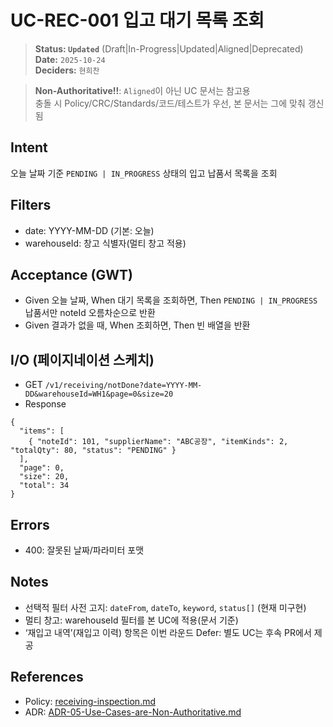 # UC-REC-001 입고 대기 목록 조회

> **Status: `Updated`**   (Draft|In-Progress|Updated|Aligned|Deprecated)  
> **Date:** `2025-10-24`  
> **Deciders:** `현희찬`

> **Non-Authoritative!!**: `Aligned`이 아닌 UC 문서는 참고용  
> 충돌 시 Policy/CRC/Standards/코드/테스트가 우선, 본 문서는 그에 맞춰 갱신됨  

## Intent

오늘 날짜 기준 `PENDING | IN_PROGRESS` 상태의 입고 납품서 목록을 조회

## Filters
- date: YYYY-MM-DD (기본: 오늘)
- warehouseId: 창고 식별자(멀티 창고 적용)

## Acceptance (GWT)

- Given 오늘 날짜,
  When 대기 목록을 조회하면,
  Then `PENDING | IN_PROGRESS` 납품서만 noteId 오름차순으로 반환
- Given 결과가 없을 때,
  When 조회하면,
  Then 빈 배열을 반환

## I/O (페이지네이션 스케치)

- GET `/v1/receiving/notDone?date=YYYY-MM-DD&warehouseId=WH1&page=0&size=20`
- Response
```
{
  "items": [
    { "noteId": 101, "supplierName": "ABC공장", "itemKinds": 2, "totalQty": 80, "status": "PENDING" }
  ],
  "page": 0,
  "size": 20,
  "total": 34
}
```

## Errors

- 400: 잘못된 날짜/파라미터 포맷

## Notes

- 선택적 필터 사전 고지: `dateFrom`, `dateTo`, `keyword`, `status[]` (현재 미구현)
- 멀티 창고: warehouseId 필터를 본 UC에 적용(문서 기준)
- ‘재입고 내역’(재입고 이력) 항목은 이번 라운드 Defer: 별도 UC는 후속 PR에서 제공

## References
- Policy: [receiving-inspection.md](../../policy/receiving-inspection.md)
- ADR: [ADR-05-Use-Cases-are-Non-Authoritative.md](../../adr/ADR-05-Use-Cases-are-Non-Authoritative.md)
